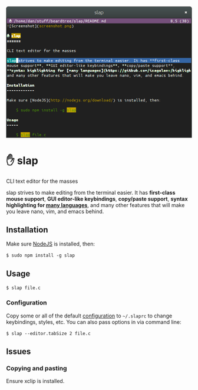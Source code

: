 ![Screenshot](screenshot.png)

✋ slap
======

CLI text editor for the masses

slap strives to make editing from the terminal easier. It has **first-class
mouse support**, **GUI editor-like keybindings**, **copy/paste support**,
**syntax highlighting for [many languages](https://github.com/isagalaev/highlight.js/tree/master/src/languages)**,
and many other features that will make you leave nano, vim, and emacs behind.

Installation
------------

Make sure [NodeJS](http://nodejs.org/download/) is installed, then:

    $ sudo npm install -g slap

Usage
-----

    $ slap file.c

### Configuration

Copy some or all of the default [configuration](slap.ini) to `~/.slaprc` to
change keybindings, styles, etc. You can also pass options in via command line:

    $ slap --editor.tabSize 2 file.c

Issues
------

### Copying and pasting

Ensure xclip is installed.
